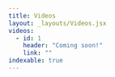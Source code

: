 ```yaml
---
title: Videos
layout: _layouts/Videos.jsx
videos:
  - id: 1
    header: "Coming soon!"
    link: ""
indexable: true
---
```

